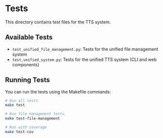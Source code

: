 # Tests

This directory contains test files for the TTS system.

## Available Tests

- `test_unified_file_management.py`: Tests for the unified file management system
- `test_unified_system.py`: Tests for the unified TTS system (CLI and web components)

## Running Tests

You can run the tests using the Makefile commands:

```bash
# Run all tests
make test

# Run file management tests
make test-file-management

# Run with coverage
make test-cov
```